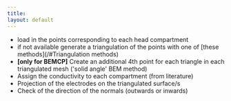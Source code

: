 ```yaml
---
title:
layout: default
---
```


- load in the points corresponding to each head compartment
- if not available generate a triangulation of the points with one of [these methods](/#Triangulation methods)
- **[only for BEMCP]** Create an additional 4th point for each triangle in each triangulated mesh ('solid angle' BEM method)
- Assign the conductivity to each compartment (from literature)
- Projection of the electrodes on the triangulated surface/s
- Check of the direction of the normals (outwards or inwards)
